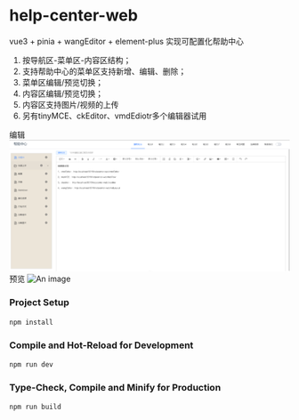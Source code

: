 # help-center-web

vue3 + pinia + wangEditor + element-plus 实现可配置化帮助中心
1. 按导航区-菜单区-内容区结构；
2. 支持帮助中心的菜单区支持新增、编辑、删除；
3. 菜单区编辑/预览切换；
4. 内容区编辑/预览切换；
5. 内容区支持图片/视频的上传
6. 另有tinyMCE、ckEditor、vmdEdiotr多个编辑器试用

编辑
![An image](https://github.com/sjbhz/help-center-web/blob/main/public/images/editImg.png)
预览
![An image](https://github.com/sjbhz/help-center-web/blob/main/public/images/reviewImg.png)

### Project Setup

```sh
npm install
```

### Compile and Hot-Reload for Development

```sh
npm run dev
```

### Type-Check, Compile and Minify for Production

```sh
npm run build
```
